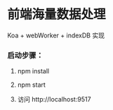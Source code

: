 # 前端海量数据处理

Koa + webWorker + indexDB 实现

### 启动步骤：

1. npm install

2. npm start

3. 访问 http://localhost:9517
